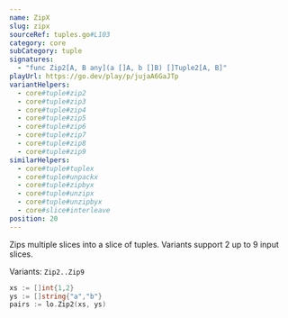 ```yaml
---
name: ZipX
slug: zipx
sourceRef: tuples.go#L103
category: core
subCategory: tuple
signatures:
  - "func Zip2[A, B any](a []A, b []B) []Tuple2[A, B]"
playUrl: https://go.dev/play/p/jujaA6GaJTp
variantHelpers:
  - core#tuple#zip2
  - core#tuple#zip3
  - core#tuple#zip4
  - core#tuple#zip5
  - core#tuple#zip6
  - core#tuple#zip7
  - core#tuple#zip8
  - core#tuple#zip9
similarHelpers:
  - core#tuple#tuplex
  - core#tuple#unpackx
  - core#tuple#zipbyx
  - core#tuple#unzipx
  - core#tuple#unzipbyx
  - core#slice#interleave
position: 20
---
```


Zips multiple slices into a slice of tuples. Variants support 2 up to 9 input slices.

Variants: `Zip2..Zip9`

```go
xs := []int{1,2}
ys := []string{"a","b"}
pairs := lo.Zip2(xs, ys)
```


